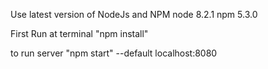 Use latest version of NodeJs and NPM node 8.2.1 npm 5.3.0

First Run at terminal "npm install"

to run server
"npm start"
--default localhost:8080
